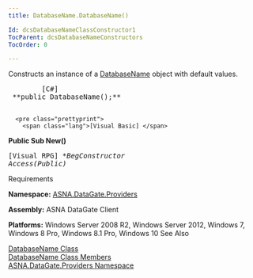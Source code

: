 ```yaml
---
title: DatabaseName.DatabaseName()

Id: dcsDatabaseNameClassConstructor1
TocParent: dcsDatabaseNameConstructors
TocOrder: 0

---
```


Constructs an instance of a [DatabaseName](database-name-class.html) object with default values.
<pre class="prettyprint">
        <span class="lang">[C#]</span>
 **public DatabaseName();** 
      </pre>
      <pre class="prettyprint">
        <span class="lang">[Visual Basic] </span>
 **Public Sub New()** 
      </pre>
      <pre class="prettyprint">
        <span class="lang">[Visual RPG]</span>
 **BegConstructor Access(*Public)** 
      </pre>

Requirements

**Namespace:** [ ASNA.DataGate.Providers](datagate-providers-namespace.html) 

**Assembly:** ASNA DataGate Client

**Platforms:** Windows Server 2008 R2, Windows Server 2012, Windows 7, Windows 8 Pro, Windows 8.1 Pro, Windows 10
See Also

[DatabaseName Class](database-name-class.html) <br /> [DatabaseName Class Members](database-name-members.html) <br /> [ASNA.DataGate.Providers Namespace](datagate-providers-namespace.html) 
